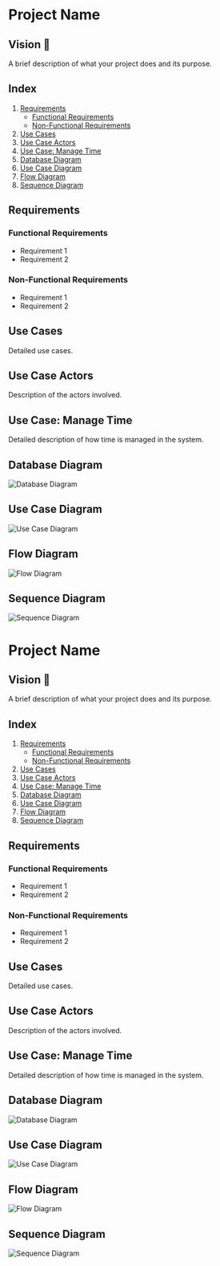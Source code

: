 # Project Name

## Vision 🌟
A brief description of what your project does and its purpose.

## Index
1. [Requirements](#requirements)
   - [Functional Requirements](#functional-requirements)
   - [Non-Functional Requirements](#non-functional-requirements)
2. [Use Cases](#use-cases)
3. [Use Case Actors](#use-case-actors)
4. [Use Case: Manage Time](#use-case-manage-time)
5. [Database Diagram](#database-diagram)
6. [Use Case Diagram](#use-case-diagram)
7. [Flow Diagram](#flow-diagram)
8. [Sequence Diagram](#sequence-diagram)

## Requirements

### Functional Requirements
- Requirement 1
- Requirement 2

### Non-Functional Requirements
- Requirement 1
- Requirement 2

## Use Cases
Detailed use cases.

## Use Case Actors
Description of the actors involved.

## Use Case: Manage Time
Detailed description of how time is managed in the system.

## Database Diagram
![Database Diagram](https://link-to-your-image.png)

## Use Case Diagram
![Use Case Diagram](https://link-to-your-image.png)

## Flow Diagram
![Flow Diagram](https://link-to-your-image.png)

## Sequence Diagram
![Sequence Diagram](https://link-to-your-image.png)
# Project Name

## Vision 🌟
A brief description of what your project does and its purpose.

## Index
1. [Requirements](#requirements)
   - [Functional Requirements](#functional-requirements)
   - [Non-Functional Requirements](#non-functional-requirements)
2. [Use Cases](#use-cases)
3. [Use Case Actors](#use-case-actors)
4. [Use Case: Manage Time](#use-case-manage-time)
5. [Database Diagram](#database-diagram)
6. [Use Case Diagram](#use-case-diagram)
7. [Flow Diagram](#flow-diagram)
8. [Sequence Diagram](#sequence-diagram)

## Requirements

### Functional Requirements
- Requirement 1
- Requirement 2

### Non-Functional Requirements
- Requirement 1
- Requirement 2

## Use Cases
Detailed use cases.

## Use Case Actors
Description of the actors involved.

## Use Case: Manage Time
Detailed description of how time is managed in the system.

## Database Diagram
![Database Diagram](https://link-to-your-image.png)

## Use Case Diagram
![Use Case Diagram](https://link-to-your-image.png)

## Flow Diagram
![Flow Diagram](https://link-to-your-image.png)

## Sequence Diagram
![Sequence Diagram](https://link-to-your-image.png)
